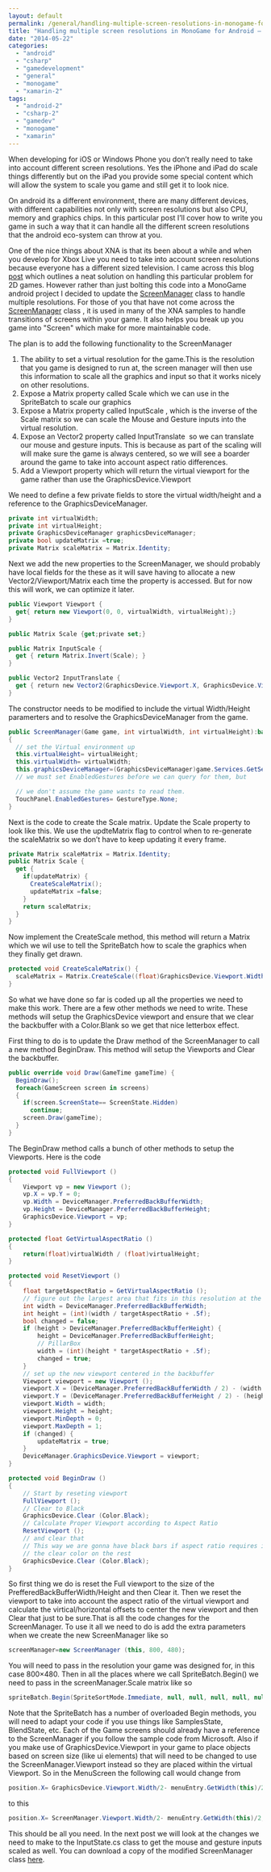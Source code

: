 ```yaml
---
layout: default
permalink: /general/handling-multiple-screen-resolutions-in-monogame-for-android-part-1
title: "Handling multiple screen resolutions in MonoGame for Android – Part 1"
date: "2014-05-22"
categories: 
  - "android"
  - "csharp"
  - "gamedevelopment"
  - "general"
  - "monogame"
  - "xamarin-2"
tags: 
  - "android-2"
  - "csharp-2"
  - "gamedev"
  - "monogame"
  - "xamarin"
---
```


When developing for iOS or Windows Phone you don’t really need to take into account different screen resolutions. Yes the iPhone and iPad do scale things differently but on the iPad you provide some special content which will allow the system to scale you game and still get it to look nice.

On android its a different environment, there are many different devices, with different capabilities not only with screen resolutions but also CPU, memory and graphics chips. In this particular post I’ll cover how to write you game in such a way that it can handle all the different screen resolutions that the android eco-system can throw at you.

One of the nice things about XNA is that its been about a while and when you develop for Xbox Live you need to take into account screen resolutions because everyone has a different sized television. I came across this blog [post](http://www.david-amador.com/2010/03/xna-2d-independent-resolution-rendering/) which outlines a neat solution on handling this particular problem for 2D games. However rather than just bolting this code into a MonoGame android project I decided to update the [ScreenManager](http://create.msdn.com/en-US/education/catalog/sample/game_state_management) class to handle multiple resolutions. For those of you that have not come across the [ScreenManager](http://create.msdn.com/en-US/education/catalog/sample/game_state_management) class , it is used in many of the XNA samples to handle transitions of screens within your game. It also helps you break up you game into "Screen" which make for more maintainable code.

The plan is to add the following functionality to the ScreenManager

1. The ability to set a virtual resolution for the game.This is the resolution that you game is designed to run at, the screen manager will then use this information to scale all the graphics and input so that it works nicely on other resolutions.
2. Expose a Matrix property called Scale which we can use in the SpriteBatch to scale our graphics
3. Expose a Matrix property called InputScale , which is the inverse of the Scale matrix so we can scale the Mouse and Gesture inputs into the virtual resolution.
4. Expose an Vector2 property called InputTranslate  so we can translate our mouse and gesture inputs. This is because as part of the scaling will will make sure the game is always centered, so we will see a boarder around the game to take into account aspect ratio differences.
5. Add a Viewport property which will return the virtual viewport for the game rather than use the GraphicsDevice.Viewport

We need to define a few private fields to store the virtual width/height and a reference to the GraphicsDeviceManager.

```csharp
private int virtualWidth;
private int virtualHeight;
private GraphicsDeviceManager graphicsDeviceManager;
private bool updateMatrix =true;
private Matrix scaleMatrix = Matrix.Identity;

```

Next we add the new properties to the ScreenManager, we should probably have local fields for the these as it will save having to allocate a new Vector2/Viewport/Matrix each time the property is accessed. But for now this will work, we can optimize it later.

```csharp
public Viewport Viewport {
  get{ return new Viewport(0, 0, virtualWidth, virtualHeight);}
}

public Matrix Scale {get;private set;}

public Matrix InputScale {
  get { return Matrix.Invert(Scale); }
}

public Vector2 InputTranslate {
  get { return new Vector2(GraphicsDevice.Viewport.X, GraphicsDevice.Viewport.Y); }
}
```

The constructor needs to be modified to include the virtual Width/Height paramerters and to resolve the GraphicsDeviceManager from the game.

```csharp
public ScreenManager(Game game, int virtualWidth, int virtualHeight):base(game)
{
  // set the Virtual environment up
  this.virtualHeight= virtualHeight;
  this.virtualWidth= virtualWidth;
  this.graphicsDeviceManager=(GraphicsDeviceManager)game.Services.GetService(typeof(IGraphicsDeviceManager));
  // we must set EnabledGestures before we can query for them, but

  // we don't assume the game wants to read them.
  TouchPanel.EnabledGestures= GestureType.None;
}
```

Next is the code to create the Scale matrix. Update the Scale property to look like this. We use the updteMatrix flag to control when to re-generate the scaleMatrix so we don’t have to keep updating it every frame.

```csharp
private Matrix scaleMatrix = Matrix.Identity;
public Matrix Scale { 
  get {
    if(updateMatrix) {
      CreateScaleMatrix();
      updateMatrix =false;
    }
    return scaleMatrix;
  }
}

```

Now implement the CreateScale method, this method will return a Matrix which we wil use to tell the SpriteBatch how to scale the graphics when they finally get drawn.

```csharp
protected void CreateScaleMatrix() {
  scaleMatrix = Matrix.CreateScale((float)GraphicsDevice.Viewport.Width/ virtualWidth, (float)GraphicsDevice.Viewport.Width/ virtualWidth, 1f);
}

```

So what we have done so far is coded up all the properties we need to make this work. There are a few other methods we need to write. These methods will setup the GraphicsDevice viewport and ensure that we clear the backbuffer with a Color.Blank so we get that nice letterbox effect.

First thing to do is to update the Draw method of the ScreenManager to call a new method BeginDraw. This method will setup the Viewports and Clear the backbuffer.

```csharp
public override void Draw(GameTime gameTime) {
  BeginDraw();
  foreach(GameScreen screen in screens)
  {
    if(screen.ScreenState== ScreenState.Hidden)
      continue;
    screen.Draw(gameTime);
  }
}

```

The BeginDraw method calls a bunch of other methods to setup the Viewports. Here is the code

```csharp
protected void FullViewport ()
{ 
	Viewport vp = new Viewport (); 
	vp.X = vp.Y = 0; 
	vp.Width = DeviceManager.PreferredBackBufferWidth;
	vp.Height = DeviceManager.PreferredBackBufferHeight;
	GraphicsDevice.Viewport = vp;   
}

protected float GetVirtualAspectRatio ()
{
	return(float)virtualWidth / (float)virtualHeight;   
}

protected void ResetViewport ()
{
	float targetAspectRatio = GetVirtualAspectRatio ();   
	// figure out the largest area that fits in this resolution at the desired aspect ratio     
	int width = DeviceManager.PreferredBackBufferWidth;   
	int height = (int)(width / targetAspectRatio + .5f);   
	bool changed = false;     
	if (height > DeviceManager.PreferredBackBufferHeight) { 
		height = DeviceManager.PreferredBackBufferHeight;   
		// PillarBox 
		width = (int)(height * targetAspectRatio + .5f);
		changed = true;   
	}     
	// set up the new viewport centered in the backbuffer 
	Viewport viewport = new Viewport ();   
	viewport.X = (DeviceManager.PreferredBackBufferWidth / 2) - (width / 2); 
	viewport.Y = (DeviceManager.PreferredBackBufferHeight / 2) - (height / 2); 
	viewport.Width = width; 
	viewport.Height = height; 
	viewport.MinDepth = 0; 
	viewport.MaxDepth = 1;     	
	if (changed) {
		updateMatrix = true;
	}   
	DeviceManager.GraphicsDevice.Viewport = viewport;   
}

protected void BeginDraw ()
{   
	// Start by reseting viewport 
	FullViewport ();   
	// Clear to Black 
	GraphicsDevice.Clear (Color.Black);   
	// Calculate Proper Viewport according to Aspect Ratio 
	ResetViewport ();   
	// and clear that    
	// This way we are gonna have black bars if aspect ratio requires it and     
	// the clear color on the rest 
	GraphicsDevice.Clear (Color.Black);   
}

```

So first thing we do is reset the Full viewport to the size of the PrefferedBackBufferWidth/Height and then Clear it. Then we reset the viewport to take into account the aspect ratio of the virtual viewport and calculate the virtical/horizontal offsets to center the new viewport and then Clear that just to be sure.That is all the code changes for the ScreenManager. To use it all we need to do is add the extra parameters when we create the new ScreenManager like so

```csharp
screenManager=new ScreenManager (this, 800, 480);

```

You will need to pass in the resolution your game was designed for, in this case 800×480. Then in all the places where we call SpriteBatch.Begin() we need to pass in the screenManager.Scale matrix like so

```csharp
spriteBatch.Begin(SpriteSortMode.Immediate, null, null, null, null, null, ScreenManager.Scale);

```

Note that the SpriteBatch has a number of overloaded Begin methods, you will need to adapt your code if you use things like SamplesState, BlendState, etc. Each of the Game screens should already have a reference to the ScreenManager if you follow the sample code from Microsoft. Also if you make use of GraphicsDevice.Viewport in your game to place objects based on screen size (like ui elements) that will need to be changed to use the ScreenManager.Viewport instead so they are placed within the virtual Viewport. So in the MenuScreen the following call would change from

```csharp
position.X= GraphicsDevice.Viewport.Width/2- menuEntry.GetWidth(this)/2; 

```

to this

```csharp
position.X= ScreenManager.Viewport.Width/2- menuEntry.GetWidth(this)/2;

```

This should be all you need. In the next post we will look at the changes we need to make to the InputState.cs class to get the mouse and gesture inputs scaled as well. You can download a copy of the modified ScreenManager class [here](http://www.infinitespace-studios.co.uk/code/ScreenManager.cs).
